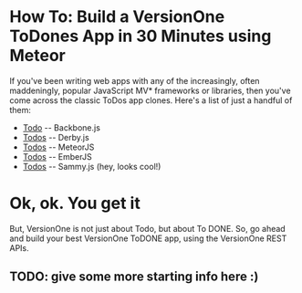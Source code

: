 # How To: Build a VersionOne ToDones App in 30 Minutes using Meteor

If you've been writing web apps with any of the increasingly, often maddeningly, popular JavaScript MV* frameworks or 
libraries, then you've come across the classic ToDos app clones. Here's a list of just a handful of them:

* [Todo](http://documentcloud.github.com/backbone/examples/todos/index.html) -- Backbone.js
* [Todos](http://todos.derbyjs.com/derby) -- Derby.js
* [Todos](http://meteor.com/examples/todos) -- MeteorJS
* [Todos](https://github.com/emberjs/todos) -- EmberJS
* [Todos](sammystodos.brandonaaron.net/) -- Sammy.js (hey, looks cool!)

# Ok, ok. You get it

But, VersionOne is not just about Todo, but about To DONE. So, go ahead and build your best VersionOne ToDONE app, 
using the VersionOne REST APIs.

## TODO: give some more starting info here :)
